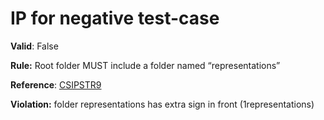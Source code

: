 # IP for negative test-case

**Valid**: False

**Rule:** Root folder MUST include a folder named “representations”

**Reference**: [CSIPSTR9](https://dilcisboard.github.io/E-ARK-CSIP/specification/implementation/structure/#CSIPSTR9)

**Violation:** folder representations has extra sign in front (1representations)